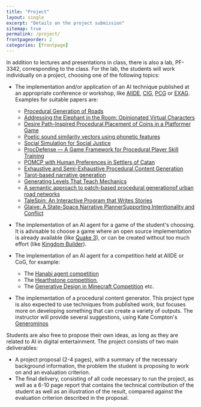 ```yaml
---
title: "Project"
layout: single
excerpt: "Details on the project submission"
sitemap: true
permalink: /project/
frontpageorder: 2
categories: [frontpage]
---
```


In addition to lectures and presentations in class, there is also a lab, PF-3342, corresponding to the class. For the lab, the students will work individually on a project, choosing one of the following topics:

  - The implementation and/or application of an AI technique published at an appropriate conference or workshop, like [AIIDE](http://aiide.org), [CIG](http://www.ieee-cig.org/), [PCG](https://www.pcgworkshop.com/) or [EXAG](http://exag.org). Examples for suitable papers are:
    * [Procedural Generation of Roads](https://www.researchgate.net/publication/229707505_Procedural_Generation_of_Roads)
    * [Addressing the Elephant in the Room: Opinionated Virtual Characters](http://www.exag.org/wp-content/uploads/2018/10/AIIDE-18_Upload_123.pdf)
    * [Desire Path-Inspired Procedural Placement of Coins in a Platformer Game](http://www.exag.org/wp-content/uploads/2018/10/AIIDE-18_Upload_117.pdf)
    * [Poetic sound similarity vectors using phonetic features](https://aaai.org/ocs/index.php/AIIDE/AIIDE17/paper/view/15879/15227)
    * [Social Simulation for Social Justice](https://www.aaai.org/ocs/index.php/AIIDE/AIIDE17/paper/viewFile/15917/15221)
    * [ProcDefense — A Game Framework for Procedural Player Skill Training](https://www.aaai.org/ocs/index.php/AIIDE/AIIDE17/paper/viewFile/15904/15232)
    * [POMCP with Human Preferences in Settlers of Catan](https://www.aaai.org/ocs/index.php/AIIDE/AIIDE18/paper/viewFile/18091/17217)
    * [Exhaustive and Semi-Exhaustive Procedural Content Generation](https://www.cs.du.edu/~sturtevant/papers/sturtevant18epcg.pdf)
    * [Tarot-based narrative generation](https://dl.acm.org/citation.cfm?id=3235819)
    * [Generating Levels That Teach Mechanics](https://arxiv.org/pdf/1807.06734.pdf)
    * [A semantic approach to patch-based procedural generationof urban road networks](https://www.researchgate.net/profile/Rafael_Bidarra/publication/319370642_A_semantic_approach_to_patch-based_procedural_generation_of_urban_road_networks/links/59c185fca6fdcc69b92bc55a/A-semantic-approach-to-patch-based-procedural-generation-of-urban-road-networks.pdf)
    * [TaleSpin: An Interactive Program that Writes Stories](https://www.cs.utah.edu/nlp/papers/talespin-ijcai77.pdf)
    * [Glaive: A State-Space Narrative PlannerSupporting Intentionality and Conflict](https://www.aaai.org/ocs/index.php/AIIDE/AIIDE14/paper/viewFile/8991/8931)

  - The implementation of an AI agent for a game of the student's choosing. It is advisable to choose a game where an open source implementation is already available (like [Quake 3](https://github.com/id-Software/Quake-III-Arena)), or can be created without too much effort (like [Kingdom Builder](https://tesera.ru/images/items/67425/Kingdom_Builder_Rules_US.pdf)).
  
  - The implementation of an AI agent for a competition held at AIIDE or CoG, for example:
    * The [Hanabi agent competition](http://hanabi.fosslab.uk/index.html)
    * The [Hearthstone competition](https://github.com/ADockhorn/SabberStone), 
    * The [Generative Design in Minecraft Competition](http://gendesignmc.engineering.nyu.edu/) etc.
  
  - The implementation of a procedural content generator. This project type is also expected to use techniques from published work, but focuses more on developing something that can create a variety of outputs. The instructor will provide several suggestions, using Kate Compton's [Generominos](http://www.galaxykate.com/generominos/)
  
Students are also free to propose their own ideas, as long as they are related to AI in digital entertainment. The project consists of two main deliverables:

  * A project proposal (2-4 pages), with a summary of the necessary background information, the problem the student is proposing to work on and an evaluation criterion.
  * The final delivery, consisting of all code necessary to run the project, as well as a 6-10 page report that contains the technical contribution of the student as well as an illustration of the result, compared against the evaluation criterion described in the proposal.